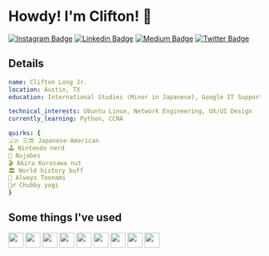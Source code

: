 <!-- ✊🏿 Black Lives Matter -->

<!--
**Clifton893/Clifton893** is a ✨ _special_ ✨ repository because its `README.md` (this file) appears on your GitHub profile.

Here are some ideas to get you started:

- 🔭 I’m currently working on ...
- 🌱 I’m currently learning ...
- 👯 I’m looking to collaborate on ...
- 🤔 I’m looking for help with ...
- 💬 Ask me about ...
- 📫 How to reach me: ...
- 😄 Pronouns: ...
- ⚡ Fun fact: ...
-->

# Howdy! I'm Clifton! 👋
[![Instagram Badge](https://img.shields.io/badge/Instagram-purple?style=for-the-badge&logo=instagram&logoColor=white&link=https://www.instagram.com/cliftonlongjr/)](https://www.instagram.com/cliftonlongjr/) [![Linkedin Badge](https://img.shields.io/badge/LinkedIn-0077B5?style=for-the-badge&logo=linkedin&logoColor=white&link=https://www.linkedin.com/in/cliftonlongjr/)](https://www.linkedin.com/in/cliftonlongjr/) [![Medium Badge](https://img.shields.io/badge/Medium-12100E?style=for-the-badge&logo=medium&logoColor=white&link=https://medium.com/@Clifton893)](https://medium.com/@Clifton893) [![Twitter Badge](https://img.shields.io/badge/Twitter-1DA1F2?style=for-the-badge&logo=twitter&logoColor=white&link=https://twitter.com/Clifton893)](https://twitter.com/Clifton893)

<!-- Lorem ipsum paragraph about me. -->

## Details
```yaml
name: Clifton Long Jr.
location: Austin, TX
education: International Studies (Minor in Japanese), Google IT Support Professional Certificate

technical_interests: Ubuntu Linux, Network Engineering, UX/UI Design
currently_learning: Python, CCNA

quirks: {
🇯🇵 三世 Japanese-American
🕹 Nintendo nerd
🎵 Nujabes
🎬 Akira Kurosawa nut
🏛 World history buff
🌌 Always Toonami
🧘‍♂️ Chubby yogi
}
```

## Some things I've used
<span><img src="https://cdn.jsdelivr.net/gh/devicons/devicon/icons/apple/apple-original.svg" width="30px"/>
</span> <span><img src="https://cdn.jsdelivr.net/gh/devicons/devicon/icons/figma/figma-original.svg" width="30px" /></span>
<span><img src="https://cdn.jsdelivr.net/gh/devicons/devicon/icons/jira/jira-original-wordmark.svg" width="30px" /></span>
<span><img src="https://cdn.jsdelivr.net/gh/devicons/devicon/icons/salesforce/salesforce-original.svg" width="30px" /></span>
<span><img src="https://cdn.jsdelivr.net/gh/devicons/devicon/icons/slack/slack-original.svg" width="30px" /></span> <span><img src="https://cdn.jsdelivr.net/gh/devicons/devicon/icons/ubuntu/ubuntu-plain.svg" width="30px"/></span> 
<span><img src="https://cdn.jsdelivr.net/gh/devicons/devicon/icons/vim/vim-original.svg" width="30px"/></span> <span><img src="https://cdn.jsdelivr.net/gh/devicons/devicon/icons/vscode/vscode-original.svg" width="30px"/></span> <span><img src="https://cdn.jsdelivr.net/gh/devicons/devicon/icons/windows8/windows8-original.svg" width="30px"/></span>


<!-- Inspirations --> <!--
https://github.com/MartinHeinz/MartinHeinz
https://github.com/adamalston/adamalston/blob/master/README.md
https://github.com/vidyabhandary For social media shield idea
https://github.com/guilyx and https://github.com/TryKatChup For code block idea
https://github.com/khalby786 For Devicon idea
-->
